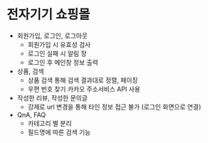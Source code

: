 # 전자기기 쇼핑몰
* 회원가입, 로그인, 로그아웃
  * 회원가입 시 유효성 검사
  * 로그인 실패 시 알림 창
  * 로그인 후 메인창 정보 출력
* 상품, 검색
  * 상품 검색 통해 검색 결과대로 정렬, 페이징
  * 우편 번호 찾기 카카오 주소서비스 API 사용
* 작성한 리뷰, 작성한 문의글
  * 강제로 url 변경을 통해 타인 정보 접근 불가 (로그인 화면으로 연결)
* QnA, FAQ
  * 카테고리 별 분리
  * 필드명에 따른 검색 기능
